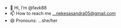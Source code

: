 - 👋 Hi, I’m @favk88
- 📫 How to reach me ...nekesasandra05@gmail.com
- 😄 Pronouns: ...she/her

<!---
favk88/favk88 is a ✨ special ✨ repository because its `README.md` (this file) appears on your GitHub profile.
You can click the Preview link to take a look at your changes.
--->
